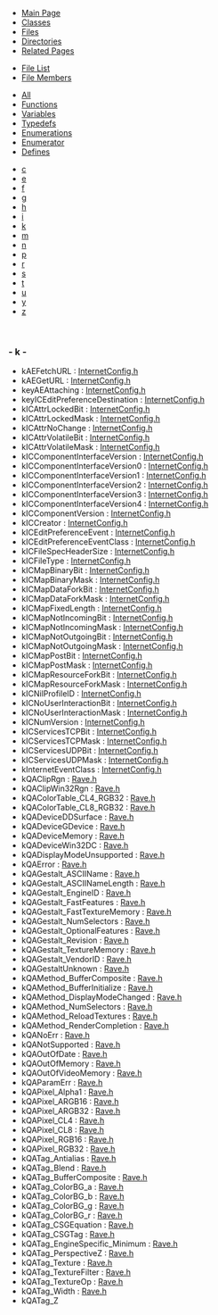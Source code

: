 <div class="tabs">

- [Main Page](index.md)
- [Classes](annotated.md)
- <span id="current">[Files](files.md)</span>
- [Directories](dirs.md)
- [Related Pages](pages.md)

</div>

<div class="tabs">

- [File List](files.md)
- <span id="current">[File Members](globals.md)</span>

</div>

<div class="tabs">

- [All](globals.md)
- [Functions](globals_func.md)
- [Variables](globals_vars.md)
- [Typedefs](globals_type.md)
- [Enumerations](globals_enum.md)
- <span id="current">[Enumerator](globals_eval.md)</span>
- [Defines](globals_defs.md)

</div>

<div class="tabs">

- [c](globals_eval.md#index_c)
- [e](globals_eval_0x65.md#index_e)
- [f](globals_eval_0x66.md#index_f)
- [g](globals_eval_0x67.md#index_g)
- [h](globals_eval_0x68.md#index_h)
- [i](globals_eval_0x69.md#index_i)
- <span id="current">[k](globals_eval_0x6b.md#index_k)</span>
- [m](globals_eval_0x6d.md#index_m)
- [n](globals_eval_0x6e.md#index_n)
- [p](globals_eval_0x70.md#index_p)
- [r](globals_eval_0x72.md#index_r)
- [s](globals_eval_0x73.md#index_s)
- [t](globals_eval_0x74.md#index_t)
- [u](globals_eval_0x75.md#index_u)
- [y](globals_eval_0x79.md#index_y)
- [z](globals_eval_0x7a.md#index_z)

</div>

 

### <span id="index_k" class="anchor">- k -</span>

- kAEFetchURL : <a href="InternetConfig_8h.md#bdca477a0c8312f3fd1c917c21d567cb42c318acd5521b44d7a0b0161dd54a37" class="el">InternetConfig.h</a>
- kAEGetURL : <a href="InternetConfig_8h.md#bdca477a0c8312f3fd1c917c21d567cb2a24791080b892490815b19dfdace481" class="el">InternetConfig.h</a>
- keyAEAttaching : <a href="InternetConfig_8h.md#bdca477a0c8312f3fd1c917c21d567cb6e37936f7815c4853756c9e32b39778b" class="el">InternetConfig.h</a>
- keyICEditPreferenceDestination : <a href="InternetConfig_8h.md#292e4a2c5dcece13fd75f0a1bc0a4dbe06e952fb52aa3753cd4c96d18ccb0b5b" class="el">InternetConfig.h</a>
- kICAttrLockedBit : <a href="InternetConfig_8h.md#02653d87b6fa8554fc0d1a3726fea2d0bf096044d7a1e538e2a0261d492ea0d7" class="el">InternetConfig.h</a>
- kICAttrLockedMask : <a href="InternetConfig_8h.md#1378d7d8767899287b0407055215aa4e5ecf653cc60b2ae86068ddc44cf64d70" class="el">InternetConfig.h</a>
- kICAttrNoChange : <a href="InternetConfig_8h.md#1378d7d8767899287b0407055215aa4eac0c6357e9afeadeb10caa6b2bf15632" class="el">InternetConfig.h</a>
- kICAttrVolatileBit : <a href="InternetConfig_8h.md#02653d87b6fa8554fc0d1a3726fea2d0793df6ed548fbdcea43e4f34d9073648" class="el">InternetConfig.h</a>
- kICAttrVolatileMask : <a href="InternetConfig_8h.md#1378d7d8767899287b0407055215aa4e99959411fff3cf07981470fd69928178" class="el">InternetConfig.h</a>
- kICComponentInterfaceVersion : <a href="InternetConfig_8h.md#68986ab776eb5d6b5a809a1c005a730021593558248e263aa65980852a2f8d45" class="el">InternetConfig.h</a>
- kICComponentInterfaceVersion0 : <a href="InternetConfig_8h.md#68986ab776eb5d6b5a809a1c005a7300038aeb9ca079ed46d5991ea468ce4e88" class="el">InternetConfig.h</a>
- kICComponentInterfaceVersion1 : <a href="InternetConfig_8h.md#68986ab776eb5d6b5a809a1c005a73000ef948dd5d721a24ccd213604f7aa710" class="el">InternetConfig.h</a>
- kICComponentInterfaceVersion2 : <a href="InternetConfig_8h.md#68986ab776eb5d6b5a809a1c005a730098c74808c6b3edd15a27ce7efe866195" class="el">InternetConfig.h</a>
- kICComponentInterfaceVersion3 : <a href="InternetConfig_8h.md#68986ab776eb5d6b5a809a1c005a73006dda3f85628100bbf9f12e95a66179cc" class="el">InternetConfig.h</a>
- kICComponentInterfaceVersion4 : <a href="InternetConfig_8h.md#68986ab776eb5d6b5a809a1c005a730078c2f1f4e1439f688424a1644cd778ca" class="el">InternetConfig.h</a>
- kICComponentVersion : <a href="InternetConfig_8h.md#4f465ceb1b510107884ceaee7abcd0f4b913069e94936392a579e13d65d2970b" class="el">InternetConfig.h</a>
- kICCreator : <a href="InternetConfig_8h.md#63f5f87eab8bf5d1395b98caa0a448baf560c32bec07c505f396c0afd730454d" class="el">InternetConfig.h</a>
- kICEditPreferenceEvent : <a href="InternetConfig_8h.md#292e4a2c5dcece13fd75f0a1bc0a4dbe9e27079dd3f3e85fda1bd807f8e6baee" class="el">InternetConfig.h</a>
- kICEditPreferenceEventClass : <a href="InternetConfig_8h.md#292e4a2c5dcece13fd75f0a1bc0a4dbe5b0f5a5e7621be97808020d1943ea571" class="el">InternetConfig.h</a>
- kICFileSpecHeaderSize : <a href="InternetConfig_8h.md#c8afa25b694ce89e7c6f15b35f6d93681514daee775f028ae8102789701515b1" class="el">InternetConfig.h</a>
- kICFileType : <a href="InternetConfig_8h.md#63f5f87eab8bf5d1395b98caa0a448ba9f8c094058bdab3e7cbcfbce5ce4d0ee" class="el">InternetConfig.h</a>
- kICMapBinaryBit : <a href="InternetConfig_8h.md#6510bf0ffe7b2d9f39d3ab102991e8411c55f6d98a51f53a73af3847016c6e7b" class="el">InternetConfig.h</a>
- kICMapBinaryMask : <a href="InternetConfig_8h.md#83e65c6f5037b6249378b339db52d84d40017c6552cb961a3315e41ec8ae3a87" class="el">InternetConfig.h</a>
- kICMapDataForkBit : <a href="InternetConfig_8h.md#6510bf0ffe7b2d9f39d3ab102991e8410bc2cf0983754b8c7cd620ac34d090c9" class="el">InternetConfig.h</a>
- kICMapDataForkMask : <a href="InternetConfig_8h.md#83e65c6f5037b6249378b339db52d84dea503455266ffdcc2611617eae9ed0d1" class="el">InternetConfig.h</a>
- kICMapFixedLength : <a href="InternetConfig_8h.md#bdf416144f79b0adea50b8078e2b2c7fda35c14f1dd490cfe937ed43cee1cba9" class="el">InternetConfig.h</a>
- kICMapNotIncomingBit : <a href="InternetConfig_8h.md#6510bf0ffe7b2d9f39d3ab102991e841ca672796e6e23cc08849be739e53c553" class="el">InternetConfig.h</a>
- kICMapNotIncomingMask : <a href="InternetConfig_8h.md#83e65c6f5037b6249378b339db52d84dab01c9ea326de3295e097c5b3a225a1c" class="el">InternetConfig.h</a>
- kICMapNotOutgoingBit : <a href="InternetConfig_8h.md#6510bf0ffe7b2d9f39d3ab102991e84195a87ae127ce84d37faa37089861fa4d" class="el">InternetConfig.h</a>
- kICMapNotOutgoingMask : <a href="InternetConfig_8h.md#83e65c6f5037b6249378b339db52d84d7bb53280cd13d002a03df2dca969d7d4" class="el">InternetConfig.h</a>
- kICMapPostBit : <a href="InternetConfig_8h.md#6510bf0ffe7b2d9f39d3ab102991e8414e3ebc8f90c1cb4378dc800c3008b149" class="el">InternetConfig.h</a>
- kICMapPostMask : <a href="InternetConfig_8h.md#83e65c6f5037b6249378b339db52d84d141b346fbcc2fc1fb7ece62f90a0c158" class="el">InternetConfig.h</a>
- kICMapResourceForkBit : <a href="InternetConfig_8h.md#6510bf0ffe7b2d9f39d3ab102991e84158d661ce58ee7f188eb93657c1a8ceea" class="el">InternetConfig.h</a>
- kICMapResourceForkMask : <a href="InternetConfig_8h.md#83e65c6f5037b6249378b339db52d84dba99ba05cc12c4951103f0141db61731" class="el">InternetConfig.h</a>
- kICNilProfileID : <a href="InternetConfig_8h.md#e80230e7c0b67771dddc6a497e5e2e5ef392682fe438b1a79f0e6d245237ff51" class="el">InternetConfig.h</a>
- kICNoUserInteractionBit : <a href="InternetConfig_8h.md#21945c50944818f4cf3b6aef8608f9cedc3b8e12d1b6b3bf270f0d80dbaa014d" class="el">InternetConfig.h</a>
- kICNoUserInteractionMask : <a href="InternetConfig_8h.md#60e3c12db6ddaae1f88a6e0e8d5118e017d39ab2920f223fad45864c5bcf4de2" class="el">InternetConfig.h</a>
- kICNumVersion : <a href="InternetConfig_8h.md#4f465ceb1b510107884ceaee7abcd0f41071ea22e39a66e2f9b4e34f3510fdd9" class="el">InternetConfig.h</a>
- kICServicesTCPBit : <a href="InternetConfig_8h.md#68e3b06335fbcedc7232ab741738269ce9a8b633084a524e8dfdb10a8096da53" class="el">InternetConfig.h</a>
- kICServicesTCPMask : <a href="InternetConfig_8h.md#522dbf5f367e0a96a94135f388be77549b239019e6680919369cf4a0ccb31e6a" class="el">InternetConfig.h</a>
- kICServicesUDPBit : <a href="InternetConfig_8h.md#68e3b06335fbcedc7232ab741738269cebaa316ba752698f7a6544cc9ff592c4" class="el">InternetConfig.h</a>
- kICServicesUDPMask : <a href="InternetConfig_8h.md#522dbf5f367e0a96a94135f388be7754ec248171293f995bd3e8dc5853ae2297" class="el">InternetConfig.h</a>
- kInternetEventClass : <a href="InternetConfig_8h.md#bdca477a0c8312f3fd1c917c21d567cb60e9812dd950210ff739c71e15d7ad5d" class="el">InternetConfig.h</a>
- kQAClipRgn : <a href="Rave_8h.md#9ef329d8abd4137fad376699bb99c2a33c6286b57704155c006a5d6515e25ea3" class="el">Rave.h</a>
- kQAClipWin32Rgn : <a href="Rave_8h.md#9ef329d8abd4137fad376699bb99c2a37df1ff89e54b06f3782e0ca906567691" class="el">Rave.h</a>
- kQAColorTable_CL4_RGB32 : <a href="Rave_8h.md#7fa401cbca28d63a24ec23212d9791fef43b49e0405c58348ec8414eab6dd342" class="el">Rave.h</a>
- kQAColorTable_CL8_RGB32 : <a href="Rave_8h.md#7fa401cbca28d63a24ec23212d9791fe14be9ac0a09dc8dac85bbc78f59a3a73" class="el">Rave.h</a>
- kQADeviceDDSurface : <a href="Rave_8h.md#1674022bdc8f7bb2549d30d43ac2e1b8d48f4a3a8dddf8c71305487139870451" class="el">Rave.h</a>
- kQADeviceGDevice : <a href="Rave_8h.md#1674022bdc8f7bb2549d30d43ac2e1b8e3bc6fab7b37f9cd6781d698f16e8fb3" class="el">Rave.h</a>
- kQADeviceMemory : <a href="Rave_8h.md#1674022bdc8f7bb2549d30d43ac2e1b8c07a5b1f1520d7bdfd44b6db2ca59647" class="el">Rave.h</a>
- kQADeviceWin32DC : <a href="Rave_8h.md#1674022bdc8f7bb2549d30d43ac2e1b82fc1be14bf68dc7ddd39303373f72d25" class="el">Rave.h</a>
- kQADisplayModeUnsupported : <a href="Rave_8h.md#8966c3d78d6696fa08236778d0722651dd1fb05767577804662f47aac2556e1e" class="el">Rave.h</a>
- kQAError : <a href="Rave_8h.md#8966c3d78d6696fa08236778d072265109c340adbbc78735fd0d8d3decfc2236" class="el">Rave.h</a>
- kQAGestalt_ASCIIName : <a href="Rave_8h.md#7e0f655649277a2cba527fe9dc84a0193bd238ff4093cf0e4218d1166f898c76" class="el">Rave.h</a>
- kQAGestalt_ASCIINameLength : <a href="Rave_8h.md#7e0f655649277a2cba527fe9dc84a019b72b5beef7ae8c8278c331a15bbe354a" class="el">Rave.h</a>
- kQAGestalt_EngineID : <a href="Rave_8h.md#7e0f655649277a2cba527fe9dc84a0198b752c55c48ecc8b3a0be012ca841b2c" class="el">Rave.h</a>
- kQAGestalt_FastFeatures : <a href="Rave_8h.md#7e0f655649277a2cba527fe9dc84a019b08530cf9d66237a1abefc2ba6f708d3" class="el">Rave.h</a>
- kQAGestalt_FastTextureMemory : <a href="Rave_8h.md#7e0f655649277a2cba527fe9dc84a01989dc11e7ca72806403a0d56f1c51af9f" class="el">Rave.h</a>
- kQAGestalt_NumSelectors : <a href="Rave_8h.md#7e0f655649277a2cba527fe9dc84a0196279afa5bacc1ced36a1f1ca997d4c94" class="el">Rave.h</a>
- kQAGestalt_OptionalFeatures : <a href="Rave_8h.md#7e0f655649277a2cba527fe9dc84a01941d4201fdd7e243e09f634062f39678d" class="el">Rave.h</a>
- kQAGestalt_Revision : <a href="Rave_8h.md#7e0f655649277a2cba527fe9dc84a0193d0db7b4a0b811e42fc8b8298fbe36e0" class="el">Rave.h</a>
- kQAGestalt_TextureMemory : <a href="Rave_8h.md#7e0f655649277a2cba527fe9dc84a019dc9238d5a868f5200aa0720ce2df224c" class="el">Rave.h</a>
- kQAGestalt_VendorID : <a href="Rave_8h.md#7e0f655649277a2cba527fe9dc84a0191147d4bb68e8199fb0b1bebba2df7e59" class="el">Rave.h</a>
- kQAGestaltUnknown : <a href="Rave_8h.md#8966c3d78d6696fa08236778d07226515fcde1f83544f14b9c0b80e0ef544fed" class="el">Rave.h</a>
- kQAMethod_BufferComposite : <a href="Rave_8h.md#80f59a1623cbb1ddf0aecd7631bc2b132723d6f944f67efa434308c0b1960909" class="el">Rave.h</a>
- kQAMethod_BufferInitialize : <a href="Rave_8h.md#80f59a1623cbb1ddf0aecd7631bc2b13e042a6e5e7fd6e54f75da096fe9a4d8c" class="el">Rave.h</a>
- kQAMethod_DisplayModeChanged : <a href="Rave_8h.md#80f59a1623cbb1ddf0aecd7631bc2b1388bb20bdc09bd4e7fa074efabd5a1bbb" class="el">Rave.h</a>
- kQAMethod_NumSelectors : <a href="Rave_8h.md#80f59a1623cbb1ddf0aecd7631bc2b134588a964866a06c184c99f43f53bafa4" class="el">Rave.h</a>
- kQAMethod_ReloadTextures : <a href="Rave_8h.md#80f59a1623cbb1ddf0aecd7631bc2b13ebf685b1b9ee4b0d8f8887dd8fa9b4e5" class="el">Rave.h</a>
- kQAMethod_RenderCompletion : <a href="Rave_8h.md#80f59a1623cbb1ddf0aecd7631bc2b13fe15dfc00658fe7f3ed328a45dfef8ee" class="el">Rave.h</a>
- kQANoErr : <a href="Rave_8h.md#8966c3d78d6696fa08236778d072265106143473110c96def9cabcbeaa9a99d4" class="el">Rave.h</a>
- kQANotSupported : <a href="Rave_8h.md#8966c3d78d6696fa08236778d07226510b515256e7a20789e6727322bb6db383" class="el">Rave.h</a>
- kQAOutOfDate : <a href="Rave_8h.md#8966c3d78d6696fa08236778d0722651274af5586b89bf678446e018c2a39d0f" class="el">Rave.h</a>
- kQAOutOfMemory : <a href="Rave_8h.md#8966c3d78d6696fa08236778d07226510a8cfb435d32877d3b94507d73585889" class="el">Rave.h</a>
- kQAOutOfVideoMemory : <a href="Rave_8h.md#8966c3d78d6696fa08236778d0722651bd777f3867f383158f65af2b5f1bbdcd" class="el">Rave.h</a>
- kQAParamErr : <a href="Rave_8h.md#8966c3d78d6696fa08236778d0722651122e5e1ab9dfcc3f1df46666483ffc52" class="el">Rave.h</a>
- kQAPixel_Alpha1 : <a href="Rave_8h.md#ed246a3940fe2a0a06c7c5610753f51489b2f80d406c877aa44c130930cfacf6" class="el">Rave.h</a>
- kQAPixel_ARGB16 : <a href="Rave_8h.md#ed246a3940fe2a0a06c7c5610753f514034135ee73fb577b09225261e4b44e55" class="el">Rave.h</a>
- kQAPixel_ARGB32 : <a href="Rave_8h.md#ed246a3940fe2a0a06c7c5610753f51453b38ece8f822d347b362997102bfe59" class="el">Rave.h</a>
- kQAPixel_CL4 : <a href="Rave_8h.md#ed246a3940fe2a0a06c7c5610753f51446184baa00907a3a1ef767ff1666bac9" class="el">Rave.h</a>
- kQAPixel_CL8 : <a href="Rave_8h.md#ed246a3940fe2a0a06c7c5610753f514d92af2cd3b701a5d713326e4dd13eb0b" class="el">Rave.h</a>
- kQAPixel_RGB16 : <a href="Rave_8h.md#ed246a3940fe2a0a06c7c5610753f51452d24346e663efb7b0d7523522fea218" class="el">Rave.h</a>
- kQAPixel_RGB32 : <a href="Rave_8h.md#ed246a3940fe2a0a06c7c5610753f51432b04207d260a211be198ac747efb397" class="el">Rave.h</a>
- kQATag_Antialias : <a href="Rave_8h.md#9e1b169f70a8ee087bd3bb218d59bf4dc5f11324f35b189272b9ddf155e87615" class="el">Rave.h</a>
- kQATag_Blend : <a href="Rave_8h.md#9e1b169f70a8ee087bd3bb218d59bf4d48589f0997321185f4fe41f3218e0f7c" class="el">Rave.h</a>
- kQATag_BufferComposite : <a href="Rave_8h.md#9e1b169f70a8ee087bd3bb218d59bf4de76eafb75b9b3d0681f940f869855bc3" class="el">Rave.h</a>
- kQATag_ColorBG_a : <a href="Rave_8h.md#2beafd34351cfbd5cdd4527bc901972631e855bf5a7f0152294cbc7fae61a33e" class="el">Rave.h</a>
- kQATag_ColorBG_b : <a href="Rave_8h.md#2beafd34351cfbd5cdd4527bc901972622301cccbafe4e6f1c9ccdd2b2630d90" class="el">Rave.h</a>
- kQATag_ColorBG_g : <a href="Rave_8h.md#2beafd34351cfbd5cdd4527bc901972672438d7a132b18301e77a6e7ea549275" class="el">Rave.h</a>
- kQATag_ColorBG_r : <a href="Rave_8h.md#2beafd34351cfbd5cdd4527bc9019726b6dbb2e5b701e46b31c868c2f1251264" class="el">Rave.h</a>
- kQATag_CSGEquation : <a href="Rave_8h.md#9e1b169f70a8ee087bd3bb218d59bf4d64b0477b6500ffeb55b7095339049aea" class="el">Rave.h</a>
- kQATag_CSGTag : <a href="Rave_8h.md#9e1b169f70a8ee087bd3bb218d59bf4dc7825e89432f70dd20aa2bc298e8b802" class="el">Rave.h</a>
- kQATag_EngineSpecific_Minimum : <a href="Rave_8h.md#9e1b169f70a8ee087bd3bb218d59bf4de7191ffac18178b67d68a64c5b62286d" class="el">Rave.h</a>
- kQATag_PerspectiveZ : <a href="Rave_8h.md#9e1b169f70a8ee087bd3bb218d59bf4d540263d049fc201bd5178ccee4e98565" class="el">Rave.h</a>
- kQATag_Texture : <a href="Rave_8h.md#7eb86053655f24fdee134ba846b7f5543bb5871e7b8b2c5c5f32f24c9fc0d37b" class="el">Rave.h</a>
- kQATag_TextureFilter : <a href="Rave_8h.md#9e1b169f70a8ee087bd3bb218d59bf4d0cdd74643518ffbfb2fae279ad2d18bb" class="el">Rave.h</a>
- kQATag_TextureOp : <a href="Rave_8h.md#9e1b169f70a8ee087bd3bb218d59bf4d2f9c1680935f6fbc8828e7abe36a3204" class="el">Rave.h</a>
- kQATag_Width : <a href="Rave_8h.md#2beafd34351cfbd5cdd4527bc901972637bb60798f878779f29f6fe1892c74ef" class="el">Rave.h</a>
- kQATag_Z